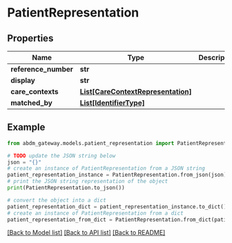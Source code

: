 # PatientRepresentation


## Properties

Name | Type | Description | Notes
------------ | ------------- | ------------- | -------------
**reference_number** | **str** |  | 
**display** | **str** |  | 
**care_contexts** | [**List[CareContextRepresentation]**](CareContextRepresentation.md) |  | [optional] 
**matched_by** | [**List[IdentifierType]**](IdentifierType.md) |  | [optional] 

## Example

```python
from abdm_gateway.models.patient_representation import PatientRepresentation

# TODO update the JSON string below
json = "{}"
# create an instance of PatientRepresentation from a JSON string
patient_representation_instance = PatientRepresentation.from_json(json)
# print the JSON string representation of the object
print(PatientRepresentation.to_json())

# convert the object into a dict
patient_representation_dict = patient_representation_instance.to_dict()
# create an instance of PatientRepresentation from a dict
patient_representation_from_dict = PatientRepresentation.from_dict(patient_representation_dict)
```
[[Back to Model list]](../README.md#documentation-for-models) [[Back to API list]](../README.md#documentation-for-api-endpoints) [[Back to README]](../README.md)


